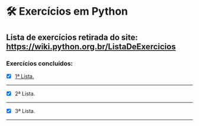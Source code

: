# :hammer_and_wrench: Exercícios em Python
## Lista de exercícios retirada do site: https://wiki.python.org.br/ListaDeExercicios
### Exercícios concluídos:
- [x] [1ª Lista.](https://github.com/PedroSantana2/exercicios-em-python/tree/main/primeira_lista)
---
- [x] 2ª Lista.
---
- [x] 3ª Lista.
---

